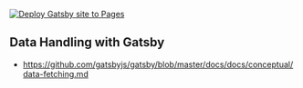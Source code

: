 [![Deploy Gatsby site to Pages](https://github.com/FuReSH/tool-storage-interface/actions/workflows/gatsby.yml/badge.svg?branch=main)](https://github.com/FuReSH/tool-storage-interface/actions/workflows/gatsby.yml)

## Data Handling with Gatsby

* https://github.com/gatsbyjs/gatsby/blob/master/docs/docs/conceptual/data-fetching.md
